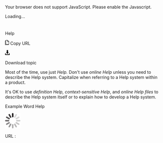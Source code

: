 Your browser does not support JavaScript. Please enable the Javascript.

Loading...

# 

Help

![Copy URL](media/help/Copy.png)
Copy URL

![Download](media/help/Download.png)

Download topic

Most of the time, use just *Help.* Don't use *online Help* unless you need to describe the Help system. Capitalize when referring to a Help system within a product.

It's OK to use *definition Help, context-sensitive Help*, and *online Help files* to describe the Help system itself or to explain how to develop a Help system.

Example Word Help

![In progress](media/help/activity-large.gif)

URL :
